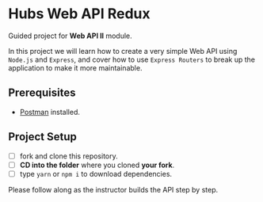 # Hubs Web API Redux

Guided project for **Web API II** module.

In this project we will learn how to create a very simple Web API using `Node.js` and `Express`, and cover how to use `Express Routers` to break up the application to make it more maintainable.

## Prerequisites

- [Postman](https://www.getpostman.com/downloads/) installed.

## Project Setup

- [ ] fork and clone this repository.
- [ ] **CD into the folder** where you cloned **your fork**.
- [ ] type `yarn` or `npm i` to download dependencies.

Please follow along as the instructor builds the API step by step.
